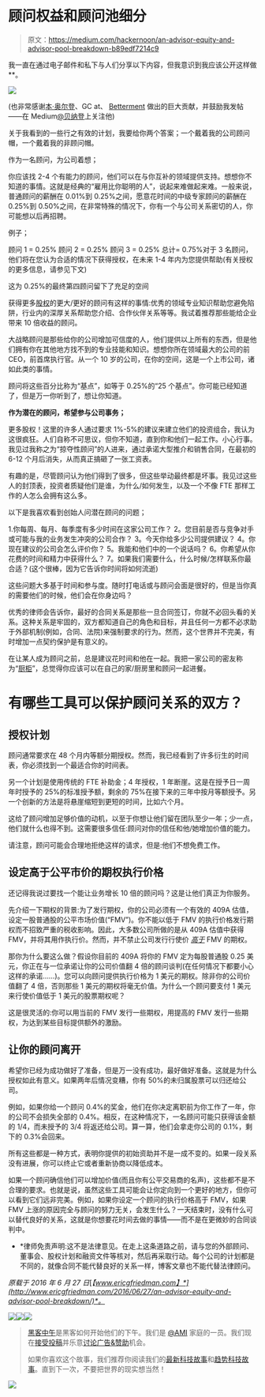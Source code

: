 # 顾问权益和顾问池细分

> 原文：<https://medium.com/hackernoon/an-advisor-equity-and-advisor-pool-breakdown-b89edf7214c9>

我一直在通过电子邮件和私下与人们分享以下内容，但我意识到我应该公开这样做**。

![](img/2bca475b2f98915dfbd128304890c280.png)

(也非常感谢[本·奥尔登](https://www.linkedin.com/in/benjamin-t-alden-36525b11)、GC at、 [Betterment](http://www.betterment.com) 做出的巨大贡献，并鼓励我发帖——在 Medium[@贝纳登](/@benalden)上关注他)

关于我看到的一些行之有效的计划，我要给你两个答案；一个戴着我的公司顾问帽，一个戴着我的非顾问帽。

作为一名顾问，为公司着想；

你应该找 2-4 个有能力的顾问，他们可以在与你互补的领域提供支持。想想你不知道的事情。这就是经典的“雇用比你聪明的人”，说起来难做起来难。一般来说，普通顾问的薪酬在 0.01%到 0.25%之间，愿意花时间的中级专家顾问的薪酬在 0.25%到 0.50%之间，在非常特殊的情况下，你有一个与公司关系密切的人，你可能想以后再招聘。

例子；

顾问 1 = 0.25%
顾问 2 = 0.25%
顾问 3 = 0.25%
总计= 0.75%对于 3 名顾问，他们将在您认为合适的情况下获得授权，在未来 1-4 年内为您提供帮助(有关授权的更多信息，请参见下文)

这为 0.25%的最终第四顾问留下了充足的空间

获得更多[股权](https://hackernoon.com/tagged/equity)的更大/更好的顾问有这样的事情:优秀的领域专业知识帮助您避免陷阱，行业内的深厚关系帮助您介绍、合作伙伴关系等等。我试着推荐那些能给企业带来 10 倍收益的顾问。

大战略顾问是那些给你的公司增加可信度的人，他们提供以上所有的东西，但是他们拥有你在其他地方找不到的专业技能和知识。想想你所在领域最大的公司的前 CEO，前首席执行官。从一个 10 岁的公司，在你的空间，这是一个上市公司，诸如此类的事情。

顾问将这些百分比称为“基点”，如等于 0.25%的“25 个基点”。你可能已经知道了，但是万一你听到了，想让你知道。

**作为潜在的顾问，希望参与公司事务；**

更多股权！这里的许多人通过要求 1%-5%的建议来建立他们的投资组合，我认为这很疯狂。人们自称不可思议，但你不知道，直到你和他们一起工作。小心行事。我见过我称之为“掠夺性顾问”的人进来，通过承诺大型推介和销售合同，在最初的 6-12 个月后消失，从而真正搞砸了一张工资表。

有趣的是，尽管顾问认为他们得到了很多，但这些举动最终都是坏事。我见过这些人的封顶表，投资者质疑他们是谁，为什么/如何发生，以及一个不像 FTE 那样工作的人怎么会拥有这么多。

以下是我喜欢看到创始人问潜在顾问的问题；

1.你每周、每月、每季度有多少时间在这家公司工作？
2。您目前是否与竞争对手或可能与我的业务发生冲突的公司合作？
3。今天你给多少公司提供建议？
4。你现在建议的公司会怎么评价你？
5。我能和他们中的一个说话吗？
6。你希望从你花费的时间和精力中获得什么？
7。如果我们需要什么，什么时候/怎样联系你最合适？(这个很棒，因为它告诉你时间将如何流逝)

这些问题大多基于时间和参与度。随时打电话或与顾问会面是很好的，但是当你真的需要他们的时候，他们会在你身边吗？

优秀的律师会告诉你，最好的合同关系是那些一旦合同签订，你就不必回头看的关系。这种关系是牢固的，双方都知道自己的角色和目标，并且任何一方都不必求助于外部机制(例如，合同、法院)来强制要求的行为。然而，这个世界并不完美，有时增加一点契约保护是有意义的。

在让某人成为顾问之前，总是建议花时间和他在一起。我把一家公司的密友称为“[厨柜](http://www.ericgfriedman.com/2013/04/13/have-a-kitchen-cabinet-of-advisors/)”，总觉得你应该可以在自己的家/厨房里和顾问一起进餐。

# 有哪些工具可以保护顾问关系的双方？

## 授权计划

顾问通常要求在 48 个月内等额分期授权。然而，我已经看到了许多衍生的时间表，你必须找到一个最适合你的时间表。

另一个计划是使用传统的 FTE 补助金；4 年授权，1 年断崖。这是在授予日一周年时授予的 25%的标准授予额，剩余的 75%在接下来的三年中按月等额授予。另一个创新的方法是将悬崖缩短到更短的时间，比如六个月。

这给了顾问增加足够价值的动机，以至于你想让他们留在团队至少一年；少一点，他们就什么也得不到。这需要很多信任:顾问对你的信任和他/她增加价值的能力。

请注意，顾问可能会合理地拒绝这样的请求，但是:他们不想免费工作。

## 设定高于公平市价的期权执行价格

还记得我说过要找一个能让业务增长 10 倍的顾问吗？这是让他们真正为你服务。

先介绍一下期权的背景:为了发行期权，你的公司必须有一个有效的 409A 估值，设定一股普通股的公平市场价值(“FMV”)。你不能以低于 FMV 的执行价格发行期权而不招致严重的税收影响。因此，大多数公司所做的是从 409A 估值中获得 FMV，并将其用作执行价。然而，并不禁止公司发行行使价 [*高于*](http://www.fenwick.com/FenwickDocuments/409_Valuations_Stock_Options.pdf) FMV 的期权。

那你为什么要这么做？假设你目前的 409A 将你的 FMV 定为每股普通股 0.25 美元，你正在与一位承诺让你的公司价值翻 4 倍的顾问谈判(在任何情况下都要小心这样的承诺……)。您可以向顾问提供执行价格为 1 美元的期权。除非你的公司价值翻了 4 倍，否则那些 1 美元的期权将毫无价值。为什么一个顾问要支付 1 美元来行使价值低于 1 美元的股票期权呢？

这是很灵活的:你可以用当前的 FMV 发行一些期权，用提高的 FMV 发行一些期权，为达到某些目标提供额外的激励。

## 让你的顾问离开

希望你已经为成功做好了准备，但是万一没有成功，最好做好准备。这就是为什么授权如此有意义。如果两年后情况变糟，你有 50%的未归属股票可以归还给公司。

例如，如果你给一个顾问 0.4%的奖金，他们在你决定离职前为你工作了一年，你的公司不会损失全部的 0.4%。相反，在这种情况下，一名顾问可能只获得该金额的 1/4，而未授予的 3/4 将返还给公司。算一算，他们会拿走你公司的 0.1%，剩下的 0.3%会回来。

所有这些都是一种方式，表明你提供的初始资助并不是一成不变的。如果一段关系没有进展，你可以终止它或者重新协商以降低成本。

如果一个顾问确信他们可以增加价值(而且你有公平交易商的名声)，这些都不是不合理的要求。也就是说，虽然这些工具可能会让你定向到一个更好的地方，但你可以看到它们远非完美。例如，如果你设定一个顾问的执行价格高于 FMV，如果 FMV 上涨的原因完全与顾问的努力无关，会发生什么？一天结束时，没有什么可以替代良好的关系，这就是你想要花时间去做的事情——而不是在更微妙的合同谈判中。

* *律师免责声明:这不是法律意见。在走上这条道路之前，请与您的外部顾问、董事会、股权计划和融资文件等核对，然后再采取行动。每个公司的计划都是不同的，就像合同不能代替良好的关系一样，博客文章也不能代替法律顾问。

*原载于 2016 年 6 月 27 日*[*【www.ericgfriedman.com】*](http://www.ericgfriedman.com/2016/06/27/an-advisor-equity-and-advisor-pool-breakdown/)*。*

[![](img/50ef4044ecd4e250b5d50f368b775d38.png)](http://bit.ly/HackernoonFB)[![](img/979d9a46439d5aebbdcdca574e21dc81.png)](https://goo.gl/k7XYbx)[![](img/2930ba6bd2c12218fdbbf7e02c8746ff.png)](https://goo.gl/4ofytp)

> [黑客中午](http://bit.ly/Hackernoon)是黑客如何开始他们的下午。我们是 [@AMI](http://bit.ly/atAMIatAMI) 家庭的一员。我们现在[接受投稿](http://bit.ly/hackernoonsubmission)并乐意[讨论广告&赞助](mailto:partners@amipublications.com)机会。
> 
> 如果你喜欢这个故事，我们推荐你阅读我们的[最新科技故事](http://bit.ly/hackernoonlatestt)和[趋势科技故事](https://hackernoon.com/trending)。直到下一次，不要把世界的现实想当然！

[![](img/be0ca55ba73a573dce11effb2ee80d56.png)](https://goo.gl/Ahtev1)